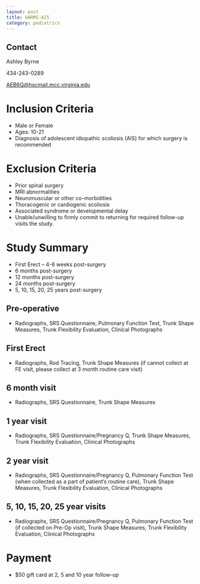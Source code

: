 ```yaml
---
layout: post
title: HARMS-AIS
category: pediatrics
---
```


## Contact

Ashley Byrne

434-243-0289

AEB6Q@hscmail.mcc.virginia.edu

# Inclusion Criteria

-	Male or Female
-	Ages: 10-21
-	Diagnosis of adolescent idiopathic scoliosis (AIS) for which surgery is recommended

# Exclusion Criteria

-	Prior spinal surgery
-	MRI abnormalities
-	Neuromuscular or other co-morbidities
-	Thoracogenic or cardiogenic scoliosis
-	Associated syndrome or developmental delay
-	Unable/unwilling to firmly commit to returning for required follow-up visits
the study. 

# Study Summary

-	First Erect – 4-6 weeks post-surgery
-	6 months post-surgery
-	12 months post-surgery
-	24 months post-surgery
-	5, 10, 15, 20, 25 years post-surgery

## Pre-operative

- 	Radiographs, SRS Questionnaire, Pulmonary Function Test, Trunk Shape Measures, Trunk Flexibility Evaluation, Clinical Photographs

## First Erect

- 	Radiographs, Rod Tracing, Trunk Shape Measures (if cannot collect at FE visit, please collect at 3 month routine care visit)

## 6 month visit

- 	Radiographs, SRS Questionnaire, Trunk Shape Measures

## 1 year visit

- 	Radiographs, SRS Questionnaire/Pregnancy Q, Trunk Shape Measures, Trunk Flexibility Evaluation, Clinical Photographs

## 2 year visit

- 	Radiographs, SRS Questionnaire/Pregnancy Q, Pulmonary Function Test (when collected as a part of patient’s routine care), Trunk Shape Measures, Trunk Flexibility Evaluation, Clinical Photographs

## 5, 10, 15, 20, 25 year visits

- 	Radiographs, SRS Questionnaire/Pregnancy Q, Pulmonary Function Test (if collected on Pre-Op visit), Trunk Shape Measures, Trunk Flexibility Evaluation, Clinical Photographs

# Payment
-	$50 gift card at 2, 5 and 10 year follow-up
